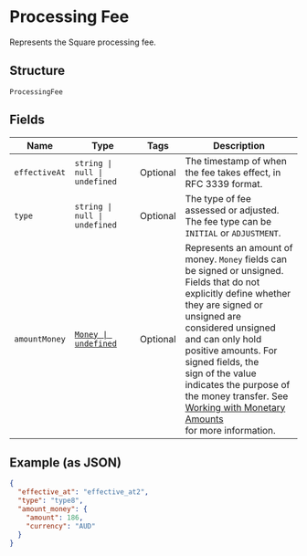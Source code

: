 
# Processing Fee

Represents the Square processing fee.

## Structure

`ProcessingFee`

## Fields

| Name | Type | Tags | Description |
|  --- | --- | --- | --- |
| `effectiveAt` | `string \| null \| undefined` | Optional | The timestamp of when the fee takes effect, in RFC 3339 format. |
| `type` | `string \| null \| undefined` | Optional | The type of fee assessed or adjusted. The fee type can be `INITIAL` or `ADJUSTMENT`. |
| `amountMoney` | [`Money \| undefined`](../../doc/models/money.md) | Optional | Represents an amount of money. `Money` fields can be signed or unsigned.<br>Fields that do not explicitly define whether they are signed or unsigned are<br>considered unsigned and can only hold positive amounts. For signed fields, the<br>sign of the value indicates the purpose of the money transfer. See<br>[Working with Monetary Amounts](https://developer.squareup.com/docs/build-basics/working-with-monetary-amounts)<br>for more information. |

## Example (as JSON)

```json
{
  "effective_at": "effective_at2",
  "type": "type8",
  "amount_money": {
    "amount": 186,
    "currency": "AUD"
  }
}
```

